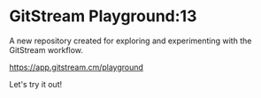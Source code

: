# GitStream Playground:13

A new repository created for exploring and experimenting with the GitStream workflow.

https://app.gitstream.cm/playground

Let's try it out!
